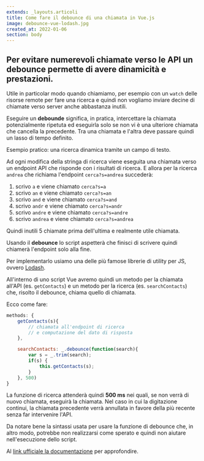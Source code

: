 ```yaml
---
extends: _layouts.articoli
title: Come fare il debounce di una chiamata in Vue.js
image: debounce-vue-lodash.jpg
created_at: 2022-01-06
section: body
---
```


## Per evitare numerevoli chiamate verso le API un debounce permette di avere dinamicità e prestazioni.

Utile in particolar modo quando chiamiamo, per esempio con un `watch` delle risorse remote per fare una ricerca e quindi non vogliamo inviare decine di chiamate verso server anche abbastanza inutili.

Eseguire un **debounde** significa, in pratica, intercettare la chiamata potenzialmente ripetuta ed eseguirla solo se non vi è una ulteriore chiamata che cancella la precedente. Tra una chiamata e l'altra deve passare quindi un lasso di tempo definito.

Esempio pratico: una ricerca dinamica tramite un campo di testo.

Ad ogni modifica della stringa di ricerca viene eseguita una chiamata verso un endpoint API che risponde con i risultati di ricerca. E allora per la ricerca `andrea` che richiama l'endpoint `cerca?s=andrea` succederà:

1. scrivo `a` e viene chiamato `cerca?s=a`
2. scrivo `an` e viene chiamato `cerca?s=an`
3. scrivo `and` e viene chiamato `cerca?s=and`
4. scrivo `andr` e viene chiamato `cerca?s=andr`
5. scrivo `andre` e viene chiamato `cerca?s=andre`
6. scrivo `andrea` e viene chiamato `cerca?s=andrea`

Quindi inutili 5 chiamate prima dell'ultima e realmente utile chiamata.

Usando il **debounce** lo script aspetterà che finisci di scrivere quindi chiamerà l'endpoint solo alla fine.

Per implementarlo usiamo una delle più famose librerie di utility per JS, ovvero [Lodash](https://lodash.com/).

All'interno di uno script Vue avremo quindi un metodo per la chiamata all'API (es. `getContacts`) e un metodo per la ricerca (es. `searchContacts`) che, risolto il debounce, chiama quello di chiamata.

Ecco come fare:

```js
methods: {
    getContacts(s){
        // chiamata all'endpoint di ricerca 
        // e computazione del dato di risposta
    },

    searchContacts: _.debounce(function(search){
        var s = _.trim(search);
        if(s) {
            this.getContacts(s);
        }
    }, 500)
}
```

La funzione di ricerca attenderà quindi **500 ms** nei quali, se non verrà di nuovo chiamata, eseguirà la chiamata. Nel caso in cui la digitazione continui, la chiamata precedente verrà annullata in favore della più recente senza far intervenire l'API.

Da notare bene la sintassi usata per usare la funzione di debounce che, in altro modo, potrebbe non realizzarsi come sperato e quindi non aiutare nell'esecuzione dello script.

Al [link ufficiale la documentazione](https://lodash.com/docs/4.17.15#debounce) per approfondire.